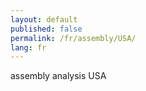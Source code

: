 ```yaml
---
layout: default
published: false
permalink: /fr/assembly/USA/
lang: fr
---
```


assembly analysis USA
